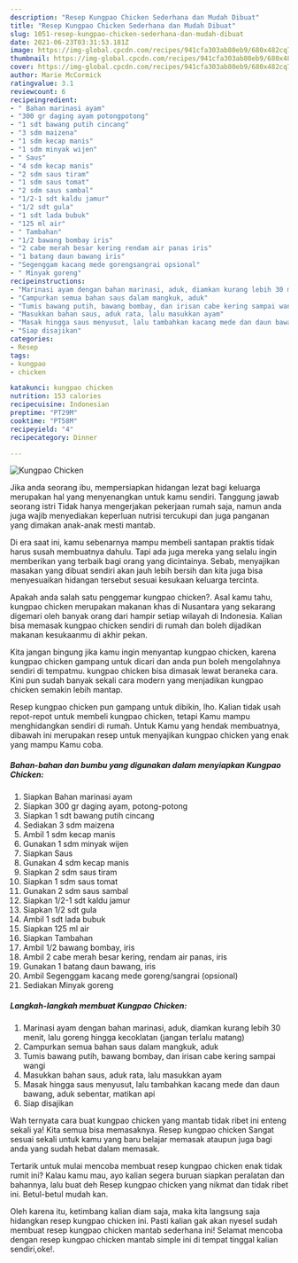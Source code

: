 ```yaml
---
description: "Resep Kungpao Chicken Sederhana dan Mudah Dibuat"
title: "Resep Kungpao Chicken Sederhana dan Mudah Dibuat"
slug: 1051-resep-kungpao-chicken-sederhana-dan-mudah-dibuat
date: 2021-06-23T03:31:53.181Z
image: https://img-global.cpcdn.com/recipes/941cfa303ab80eb9/680x482cq70/kungpao-chicken-foto-resep-utama.jpg
thumbnail: https://img-global.cpcdn.com/recipes/941cfa303ab80eb9/680x482cq70/kungpao-chicken-foto-resep-utama.jpg
cover: https://img-global.cpcdn.com/recipes/941cfa303ab80eb9/680x482cq70/kungpao-chicken-foto-resep-utama.jpg
author: Marie McCormick
ratingvalue: 3.1
reviewcount: 6
recipeingredient:
- " Bahan marinasi ayam"
- "300 gr daging ayam potongpotong"
- "1 sdt bawang putih cincang"
- "3 sdm maizena"
- "1 sdm kecap manis"
- "1 sdm minyak wijen"
- " Saus"
- "4 sdm kecap manis"
- "2 sdm saus tiram"
- "1 sdm saus tomat"
- "2 sdm saus sambal"
- "1/2-1 sdt kaldu jamur"
- "1/2 sdt gula"
- "1 sdt lada bubuk"
- "125 ml air"
- " Tambahan"
- "1/2 bawang bombay iris"
- "2 cabe merah besar kering rendam air panas iris"
- "1 batang daun bawang iris"
- "Segenggam kacang mede gorengsangrai opsional"
- " Minyak goreng"
recipeinstructions:
- "Marinasi ayam dengan bahan marinasi, aduk, diamkan kurang lebih 30 menit, lalu goreng hingga kecoklatan (jangan terlalu matang)"
- "Campurkan semua bahan saus dalam mangkuk, aduk"
- "Tumis bawang putih, bawang bombay, dan irisan cabe kering sampai wangi"
- "Masukkan bahan saus, aduk rata, lalu masukkan ayam"
- "Masak hingga saus menyusut, lalu tambahkan kacang mede dan daun bawang, aduk sebentar, matikan api"
- "Siap disajikan"
categories:
- Resep
tags:
- kungpao
- chicken

katakunci: kungpao chicken 
nutrition: 153 calories
recipecuisine: Indonesian
preptime: "PT29M"
cooktime: "PT58M"
recipeyield: "4"
recipecategory: Dinner

---
```



![Kungpao Chicken](https://img-global.cpcdn.com/recipes/941cfa303ab80eb9/680x482cq70/kungpao-chicken-foto-resep-utama.jpg)

Jika anda seorang ibu, mempersiapkan hidangan lezat bagi keluarga merupakan hal yang menyenangkan untuk kamu sendiri. Tanggung jawab seorang istri Tidak hanya mengerjakan pekerjaan rumah saja, namun anda juga wajib menyediakan keperluan nutrisi tercukupi dan juga panganan yang dimakan anak-anak mesti mantab.

Di era  saat ini, kamu sebenarnya mampu membeli santapan praktis tidak harus susah membuatnya dahulu. Tapi ada juga mereka yang selalu ingin memberikan yang terbaik bagi orang yang dicintainya. Sebab, menyajikan masakan yang dibuat sendiri akan jauh lebih bersih dan kita juga bisa menyesuaikan hidangan tersebut sesuai kesukaan keluarga tercinta. 



Apakah anda salah satu penggemar kungpao chicken?. Asal kamu tahu, kungpao chicken merupakan makanan khas di Nusantara yang sekarang digemari oleh banyak orang dari hampir setiap wilayah di Indonesia. Kalian bisa memasak kungpao chicken sendiri di rumah dan boleh dijadikan makanan kesukaanmu di akhir pekan.

Kita jangan bingung jika kamu ingin menyantap kungpao chicken, karena kungpao chicken gampang untuk dicari dan anda pun boleh mengolahnya sendiri di tempatmu. kungpao chicken bisa dimasak lewat beraneka cara. Kini pun sudah banyak sekali cara modern yang menjadikan kungpao chicken semakin lebih mantap.

Resep kungpao chicken pun gampang untuk dibikin, lho. Kalian tidak usah repot-repot untuk membeli kungpao chicken, tetapi Kamu mampu menghidangkan sendiri di rumah. Untuk Kamu yang hendak membuatnya, dibawah ini merupakan resep untuk menyajikan kungpao chicken yang enak yang mampu Kamu coba.

<!--inarticleads1-->

##### Bahan-bahan dan bumbu yang digunakan dalam menyiapkan Kungpao Chicken:

1. Siapkan  Bahan marinasi ayam
1. Siapkan 300 gr daging ayam, potong-potong
1. Siapkan 1 sdt bawang putih cincang
1. Sediakan 3 sdm maizena
1. Ambil 1 sdm kecap manis
1. Gunakan 1 sdm minyak wijen
1. Siapkan  Saus
1. Gunakan 4 sdm kecap manis
1. Siapkan 2 sdm saus tiram
1. Siapkan 1 sdm saus tomat
1. Gunakan 2 sdm saus sambal
1. Siapkan 1/2-1 sdt kaldu jamur
1. Siapkan 1/2 sdt gula
1. Ambil 1 sdt lada bubuk
1. Siapkan 125 ml air
1. Siapkan  Tambahan
1. Ambil 1/2 bawang bombay, iris
1. Ambil 2 cabe merah besar kering, rendam air panas, iris
1. Gunakan 1 batang daun bawang, iris
1. Ambil Segenggam kacang mede goreng/sangrai (opsional)
1. Sediakan  Minyak goreng




<!--inarticleads2-->

##### Langkah-langkah membuat Kungpao Chicken:

1. Marinasi ayam dengan bahan marinasi, aduk, diamkan kurang lebih 30 menit, lalu goreng hingga kecoklatan (jangan terlalu matang)
1. Campurkan semua bahan saus dalam mangkuk, aduk
1. Tumis bawang putih, bawang bombay, dan irisan cabe kering sampai wangi
1. Masukkan bahan saus, aduk rata, lalu masukkan ayam
1. Masak hingga saus menyusut, lalu tambahkan kacang mede dan daun bawang, aduk sebentar, matikan api
1. Siap disajikan




Wah ternyata cara buat kungpao chicken yang mantab tidak ribet ini enteng sekali ya! Kita semua bisa memasaknya. Resep kungpao chicken Sangat sesuai sekali untuk kamu yang baru belajar memasak ataupun juga bagi anda yang sudah hebat dalam memasak.

Tertarik untuk mulai mencoba membuat resep kungpao chicken enak tidak rumit ini? Kalau kamu mau, ayo kalian segera buruan siapkan peralatan dan bahannya, lalu buat deh Resep kungpao chicken yang nikmat dan tidak ribet ini. Betul-betul mudah kan. 

Oleh karena itu, ketimbang kalian diam saja, maka kita langsung saja hidangkan resep kungpao chicken ini. Pasti kalian gak akan nyesel sudah membuat resep kungpao chicken mantab sederhana ini! Selamat mencoba dengan resep kungpao chicken mantab simple ini di tempat tinggal kalian sendiri,oke!.

